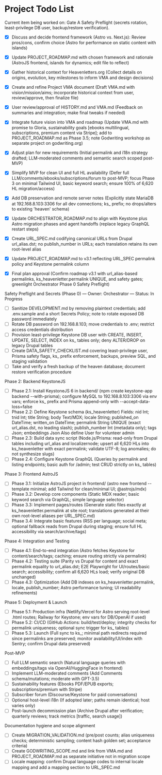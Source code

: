 # Project Todo List

Current item being worked on: Gate A Safety Preflight (secrets rotation, least-privilege DB user, backup/restore verification).

- [x] Discuss and decide frontend framework (Astro vs. Next.js): Review pros/cons, confirm choice (Astro for performance on static content with islands)
- [x] Update PROJECT_ROADMAP.md with chosen framework and rationale (AstroJS frontend, islands for dynamics; edit file to reflect)
- [x] Gather historical context for Heavenletters.org (Collect details on origins, evolution, key milestones to inform VMA and design decisions)
- [x] Create and refine Project VMA document (Draft VMA.md with vision/mission/aims; incorporate historical context from user, review/approve, then finalize file)
- [x] User review/approval of HISTORY.md and VMA.md (Feedback on summaries and integration; make final tweaks if needed)
- [x] Integrate future vision into VMA and roadmap (Update VMA.md with promise to Gloria, sustainability goals [ebooks multilingual, subscriptions, premium content via Stripe]; add to PROJECT_ROADMAP.md as Phase 3.5; note Godwriting workshop as separate project on godwriting.org)
- [x] Adjust plan for new requirements (Initial permalink and i18n strategy drafted; LLM-moderated comments and semantic search scoped post-MVP)
- [x] Simplify MVP for clean UI and full HL availability (Defer full LLM/comments/ebooks/subscriptions/forum to post-MVP; focus Phase 3 on minimal Tailwind UI, basic keyword search; ensure 100% of 6,620 HL migration/access)
- [x] Add DB preservation and remote server notes (Explicitly state MariaDB at 192.168.8.103:3306 for all dev connections; ks_ prefix; no drops/alters to existing 'heaven' schema)
- [x] Update ORCHESTRATOR_ROADMAP.md to align with Keystone plus Astro migration phases and agent handoffs (replace legacy GraphQL restart steps)
- [x] Create URL_SPEC.md codifying canonical URLs from Drupal url_alias.dst; no publish_number in URLs; each translation retains its own root-level alias
- [x] Update PROJECT_ROADMAP.md to v3.1 reflecting URL_SPEC permalink policy and Keystone permalink column

- [x] Final plan approval (Confirm roadmap v3.1 with url_alias-based permalinks, ks_heavenletter.permalink UNIQUE, and safety gates; greenlight Orchestrator Phase 0 Safety Preflight)

Safety Preflight and Secrets (Phase 0) — Owner: Orchestrator — Status: In Progress
- [ ] Sanitize DEVELOPMENT.md by removing plaintext credentials; add .env.sample and a short Secrets Policy; note to rotate exposed DB password immediately
- [ ] Rotate DB password on 192.168.8.103; move credentials to .env; restrict access credentials distribution
- [ ] Provision least-privilege Keystone DB user with CREATE, INSERT, UPDATE, SELECT, INDEX on ks_ tables only; deny ALTER/DROP on legacy Drupal tables
- [ ] Create DATA_SAFETY_CHECKLIST.md covering least-privilege user, Prisma safety flags, ks_ prefix enforcement, backups, preview SQL, and staging validation
- [ ] Take and verify a fresh backup of the heaven database; document restore verification procedure

Phase 2: Backend KeystoneJS
- [ ] Phase 2.1: Install KeystoneJS 6 in backend/ (npm create keystone-app backend --with-prisma); configure MySQL to 192.168.8.103:3306 via env vars; enforce ks_ prefix and Prisma append-only with --accept-data-loss=false
- [ ] Phase 2.2: Define Keystone schema (ks_heavenletter)
      Fields: nid Int; tnid Int; title String; body Text/MDX; locale String; published_on DateTime; written_on DateTime; permalink String UNIQUE (exact url_alias.dst, no leading slash); publish_number Int (metadata only); tags Json; embeddings Json
      Also define User for volunteer admin
- [ ] Phase 2.3: Build data sync script (Node.js/Prisma: read-only from Drupal tables including url_alias and localizernode; upsert all 6,620 HLs into ks_heavenletter with exact permalink; validate UTF-8; log anomalies; do not synthesize slugs)
- [ ] Phase 2.4: Configure Keystone GraphQL (Queries by permalink and listing endpoints; basic auth for /admin; test CRUD strictly on ks_ tables)

Phase 3: Frontend AstroJS
- [ ] Phase 3.1: Initialize AstroJS project in frontend/ (astro new frontend --template minimal; add Tailwind for clean/minimal UI; @astrojs/mdx)
- [ ] Phase 3.2: Develop core components (Static MDX reader; basic keyword search via GraphQL; simple language selector)
- [ ] Phase 3.3: Implement pages/routes (Generate static files exactly at ks_heavenletter.permalink at site root; translations generated at their own root-level aliases per URL_SPEC.md)
- [ ] Phase 3.4: Integrate basic features (RSS per language; social meta; optional fallback reads from Drupal during staging; ensure full HL accessibility via search/archive/tags)

Phase 4: Integration and Testing
- [ ] Phase 4.1: End-to-end integration (Astro fetches Keystone for content/search/tags; caching; ensure routing strictly via permalink)
- [ ] Phase 4.2: Testing suite (Parity vs Drupal for content and exact permalink equality to url_alias.dst; E2E Playwright for UI/routes/basic search; accessibility; confirm all 6,620 HLs load; verify original DB unchanged)
- [ ] Phase 4.3: Optimization (Add DB indexes on ks_heavenletter.permalink, locale, publish_number; Astro performance tuning; UI readability refinements)

Phase 5: Deployment & Launch
- [ ] Phase 5.1: Production infra (Netlify/Vercel for Astro serving root-level .html routes; Railway for Keystone; env vars for DB/OpenAI if used)
- [ ] Phase 5.2: CI/CD (GitHub Actions: build/test/deploy; integrity checks for permalink uniqueness; optional sync trigger for ks_ tables)
- [ ] Phase 5.3: Launch (Full sync to ks_; minimal path redirects required since permalinks are preserved; monitor availability/UI/index with Sentry; confirm Drupal data preserved)

Post-MVP
- [ ] Full LLM semantic search (Natural language queries with embeddings/tags via OpenAI/HuggingFace in frontend)
- [ ] Implement LLM-moderated comments (Add Comments schema/mutations; moderate with GPT-3.5)
- [ ] Sustainability features (Ebooks PDF/EPUB exports; subscriptions/premium with Stripe)
- [ ] Subscriber forum (Discourse/Keystone for paid conversations)
- [ ] Optional host-level i18n (If adopted later; paths remain identical; host varies only)
- [ ] Post-launch decommission plan (Archive Drupal after verification; quarterly reviews; track metrics [traffic, search usage])

Documentation hygiene and scope alignment
- [ ] Create MIGRATION_VALIDATION.md (pre/post counts; alias uniqueness checks; deterministic sampling; content hash golden set; acceptance criteria)
- [ ] Create GODWRITING_SCOPE.md and link from VMA.md and PROJECT_ROADMAP.md as separate initiative not in migration scope
- [ ] Locale mapping: confirm Drupal language codes to internal locale mapping and add a mapping section to URL_SPEC.md
